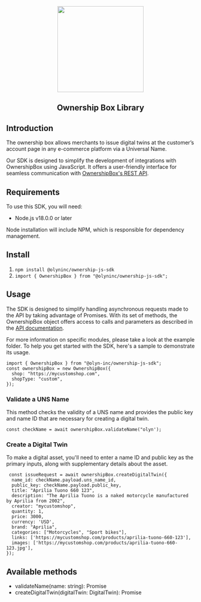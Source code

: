  <div align="center">
 <img align="center" width="230" src="https://i.imgur.com/q4ZyhCu.png" />
  <h2>Ownership Box Library</h2>
</div>

## Introduction

The ownership box allows merchants to issue digital twins at the customer’s account page in any e-commerce platform via a Universal Name.

Our SDK is designed to simplify the development of integrations with OwnershipBox using JavaScript. It offers a user-friendly interface for seamless communication with [OwnershipBox's REST API](<(https://docs.olyn.com/reference/getting-started-with-your-api)>).

## Requirements

To use this SDK, you will need:

- Node.js v18.0.0 or later

Node installation will include NPM, which is responsible for dependency management.

## Install

1. `npm install @olyninc/ownership-js-sdk`
2. `import { OwnershipBox } from "@olyninc/ownership-js-sdk";`

## Usage

The SDK is designed to simplify handling asynchronous requests made to the API by taking advantage of Promises. With its set of methods, the OwnershipBox object offers access to calls and parameters as described in the [API documentation](https://docs.olyn.com/reference/getting-started-with-your-api).

For more information on specific modules, please take a look at the example folder. To help you get started with the SDK, here's a sample to demonstrate its usage.

```
import { OwnershipBox } from "@olyn-inc/ownership-js-sdk";
const ownershipBox = new OwnershipBox({
  shop: "https://mycustomshop.com",
  shopType: "custom",
});
```

### Validate a UNS Name

This method checks the validity of a UNS name and provides the public key and name ID that are necessary for creating a digital twin.

```
const checkName = await ownershipBox.validateName("olyn');
```

### Create a Digital Twin

To make a digital asset, you'll need to enter a name ID and public key as the primary inputs, along with supplementary details about the asset.

```
 const issueRequest = await ownershipBox.createDigitalTwin({
  name_id: checkName.payload.uns_name_id,
  public_key: checkName.payload.public_key,
  title: "Aprilia Tuono 660 123",
  description: "The Aprilia Tuono is a naked motorcycle manufactured by Aprilia from 2002",
  creator: "mycustomshop",
  quantity: 1,
  price: 3000,
  currency: 'USD',
  brand: "Aprilia",
  categories: ["Motorcycles", "Sport bikes"],
  links: ['https://mycustomshop.com/products/aprilia-tuono-660-123'],
  images: ['https://mycustomshop.com/products/aprilia-tuono-660-123.jpg'],
});
```

## Available methods

- validateName(name: string): Promise<ValidateNameResponse>
- createDigitalTwin(digitalTwin: DigitalTwin): Promise<CreateDigitalTwinResponse>
